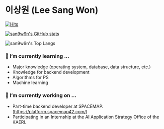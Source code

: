 # 이상원 (Lee Sang Won)

[![Hits](https://hits.seeyoufarm.com/api/count/incr/badge.svg?url=https%3A%2F%2Fgithub.com%2Fsan9w9n&count_bg=%2379C83D&title_bg=%23555555&icon=&icon_color=%23E7E7E7&title=hits&edge_flat=false)](https://hits.seeyoufarm.com)

[![san9w9n's GitHub stats](https://github-readme-stats.vercel.app/api?username=san9w9n)](https://github.com/anuraghazra/github-readme-stats)

![san9w9n's Top Langs](https://github-readme-stats.vercel.app/api/top-langs/?username=san9w9n&layout=compact&theme=light)

### 🌱 I’m currently learning ...
- Major knowledge (operating system, database, data structure, etc.)
- Knowledge for backend development
- Algorithms for PS
- Machine learning

### 🔭 I’m currently working on ...
- Part-time backend developer at SPACEMAP. (https://platform.spacemap42.com/)
- Participating in an Internship at the AI Application Strategy Office of the KAERI.
